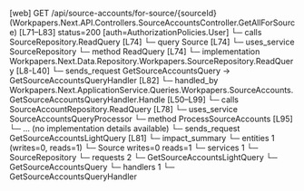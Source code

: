 [web] GET /api/source-accounts/for-source/{sourceId}  (Workpapers.Next.API.Controllers.SourceAccountsController.GetAllForSource)  [L71–L83] status=200 [auth=AuthorizationPolicies.User]
  └─ calls SourceRepository.ReadQuery [L74]
  └─ query Source [L74]
  └─ uses_service SourceRepository
    └─ method ReadQuery [L74]
      └─ implementation Workpapers.Next.Data.Repository.Workpapers.SourceRepository.ReadQuery [L8-L40]
  └─ sends_request GetSourceAccountsQuery -> GetSourceAccountsQueryHandler [L82]
    └─ handled_by Workpapers.Next.ApplicationService.Queries.Workpapers.SourceAccounts.GetSourceAccountsQueryHandler.Handle [L50–L99]
      └─ calls SourceAccountRepository.ReadQuery [L78]
      └─ uses_service SourceAccountsQueryProcessor
        └─ method ProcessSourceAccounts [L95]
          └─ ... (no implementation details available)
  └─ sends_request GetSourceAccountsLightQuery [L81]
  └─ impact_summary
    └─ entities 1 (writes=0, reads=1)
      └─ Source writes=0 reads=1
    └─ services 1
      └─ SourceRepository
    └─ requests 2
      └─ GetSourceAccountsLightQuery
      └─ GetSourceAccountsQuery
    └─ handlers 1
      └─ GetSourceAccountsQueryHandler

